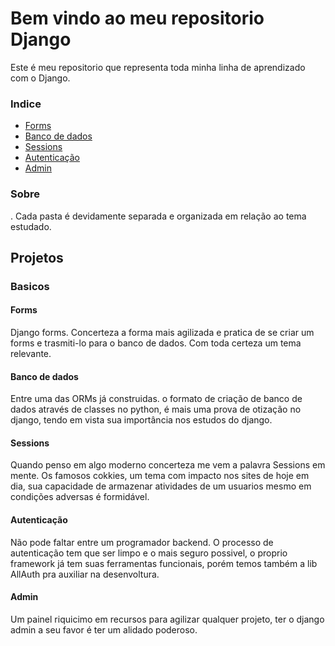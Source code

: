 # Bem vindo ao meu repositorio Django

Este é meu repositorio que representa toda minha linha de aprendizado com o Django.

### Indice

- [Forms](#Forms)
- [Banco de dados](#Bancodedados)
- [Sessions](#Sessions)
- [Autenticação](#Auntenticação)
- [Admin](#Admin)

### Sobre

. Cada pasta é devidamente separada e organizada em relação ao tema estudado.

## Projetos

### Basicos
#### Forms
Django forms. Concerteza a forma mais agilizada e pratica de se criar um forms e trasmiti-lo para o banco de dados. Com toda certeza um tema relevante.
#### Banco de dados
Entre uma das ORMs já construidas. o formato de criação de banco de dados através de classes no python, é mais uma prova de otização no django, tendo em vista sua importância nos estudos do django.
#### Sessions
Quando penso em algo moderno concerteza me vem a palavra Sessions em mente. Os famosos cokkies, um tema com impacto nos sites de hoje em dia, sua capacidade de armazenar atividades de um usuarios mesmo em condições adversas é formidável.
#### Autenticação
Não pode faltar entre um programador backend. O processo de autenticação tem que ser limpo e o mais seguro possivel, o proprio framework já tem suas ferramentas funcionais, porém temos também a lib AllAuth pra auxiliar na desenvoltura.
#### Admin
Um painel riquicimo em recursos para agilizar qualquer projeto, ter o django admin a seu favor é ter um alidado poderoso.

